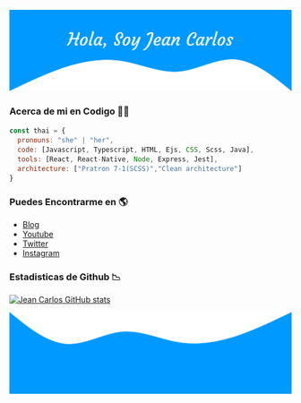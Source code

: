 ![cabecera](https://github.com/jean-carlos-19/jean-carlos-19/blob/main/capturas/cabecera.png)

### Acerca de mi en Codigo :technologist:
```javascript
const thai = {
  pronouns: "she" | "her",
  code: [Javascript, Typescript, HTML, Ejs, CSS, Scss, Java],
  tools: [React, React-Native, Node, Express, Jest],
  architecture: ["Pratron 7-1(SCSS)","Clean architecture"]
}
```
### Puedes Encontrarme en :earth_americas:
- [Blog]()
- [Youtube]()
- [Twitter]()
- [Instagram]()

### Estadisticas de Github :chart_with_downwards_trend:

[![Jean Carlos GitHub stats](https://github-readme-stats.vercel.app/api?username=jean-carlos-19)](https://github.com/anuraghazra/github-readme-stats)

![pie pagina](https://github.com/jean-carlos-19/jean-carlos-19/blob/main/capturas/pie-pagina.png)
